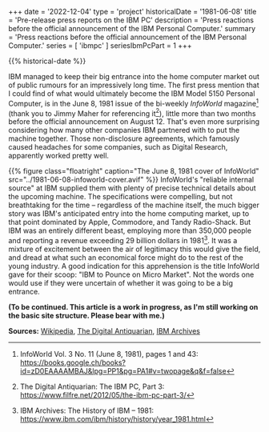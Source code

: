 +++
date = '2022-12-04'
type = 'project'
historicalDate = '1981-06-08'
title = 'Pre-release press reports on the IBM PC'
description = 'Press reactions before the official announcement of the IBM Personal Computer.'
summary = 'Press reactions before the official announcement of the IBM Personal Computer.'
series = [ 'ibmpc' ]
seriesIbmPcPart = 1
+++

{{% historical-date %}}

IBM managed to keep their big entrance into the home computer market out of public rumours for an impressively long time. The first press mention that I could find of what would ultimately become the IBM Model 5150 Personal Computer, is in the June 8, 1981 issue of the bi-weekly *InfoWorld* magazine[^iw] (thank you to Jimmy Maher for referencing it[^da]), little more than two months before the official announcement on August 12. That's even more surprising considering how many other companies IBM partnered with to put the machine together. Those non-disclosure agreements, which famously caused headaches for some companies, such as Digital Research, apparently worked pretty well.

{{% figure class="floatright" caption="The June 8, 1981 cover of InfoWorld" src="../1981-06-08-infoworld-cover.avif" %}}
InfoWorld's "reliable internal source" at IBM supplied them with plenty of precise technical details about the upcoming machine. The specifications were compelling, but not breathtaking for the time – regardless of the machine itself, the much bigger story was IBM's anticipated entry into the home computing market, up to that point dominated by Apple, Commodore, and Tandy Radio-Shack. But IBM was an entirely different beast, employing more than 350,000 people and reporting a revenue exceeding 29 billion dollars in 1981[^ibm]. It was a mixture of excitement between the air of legitimacy this would give the field, and dread at what such an economical force might do to the rest of the young industry. A good indication for this apprehension is the title InfoWorld gave for their scoop: "IBM to Pounce on Micro Market". Not the words one would use if they were uncertain of whether it was going to be a big entrance.

**(To be continued. This article is a work in progress, as I'm still working on the basic site structure. Please bear with me.)**

**Sources:**
[Wikipedia](https://en.wikipedia.org/wiki/IBM_Personal_Computer),
[The Digital Antiquarian](https://www.filfre.net/2012/05/the-ibm-pc-part-1/),
[IBM Archives](https://www.ibm.com/ibm/history/exhibits/pc25/pc25_intro.html)

[^iw]: InfoWorld Vol. 3 No. 11 (June 8, 1981), pages 1 and 43:  
  https://books.google.ch/books?id=zD0EAAAAMBAJ&lpg=PP1&pg=PA1#v=twopage&q&f=false
[^da]: The Digital Antiquarian: The IBM PC, Part 3:  
  https://www.filfre.net/2012/05/the-ibm-pc-part-3/
[^ibm]: IBM Archives: The History of IBM – 1981:  
  https://www.ibm.com/ibm/history/history/year_1981.html